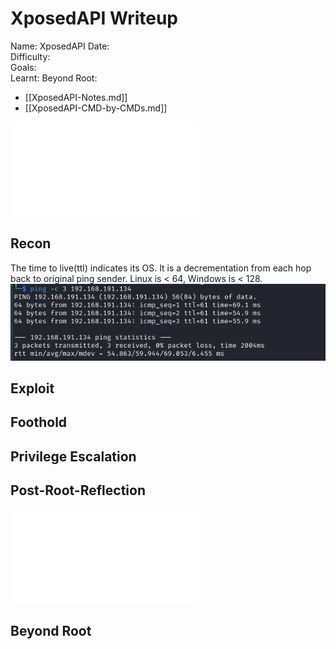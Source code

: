 # XposedAPI Writeup

Name: XposedAPI
Date:  
Difficulty:  
Goals:  
Learnt:
Beyond Root:

- [[XposedAPI-Notes.md]]
- [[XposedAPI-CMD-by-CMDs.md]]


![](XposedAPI-map.excalidraw.md)

## Recon

The time to live(ttl) indicates its OS. It is a decrementation from each hop back to original ping sender. Linux is < 64, Windows is < 128.
![ping](Screenshots/ping.png)
	
## Exploit

## Foothold

## Privilege Escalation

## Post-Root-Reflection  

![](XposedAPI-map.excalidraw.md)

## Beyond Root


